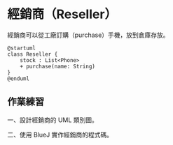 # 經銷商（Reseller）

經銷商可以從工廠訂購（purchase）手機，放到倉庫存放。

```uml
@startuml
class Reseller {
    stock : List<Phone>
    + purchase(name: String)
}
@enduml
```

## 作業練習

一、設計經銷商的 UML 類別圖。

二、使用 BlueJ 實作經銷商的程式碼。